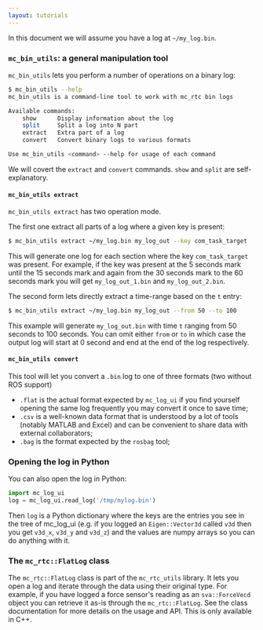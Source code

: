 ```yaml
---
layout: tutorials
---
```


In this document we will assume you have a log at `~/my_log.bin`.

### `mc_bin_utils`: a general manipulation tool

`mc_bin_utils` lets you perform a number of operations on a binary log:

```bash
$ mc_bin_utils --help
mc_bin_utils is a command-line tool to work with mc_rtc bin logs

Available commands:
    show      Display information about the log
    split     Split a log into N part
    extract   Extra part of a log
    convert   Convert binary logs to various formats

Use mc_bin_utils <command> --help for usage of each command
```

We will covert the `extract` and `convert` commands. `show` and `split` are self-explanatory.

#### `mc_bin_utils extract`

`mc_bin_utils extract` has two operation mode.

The first one extract all parts of a log where a given key is present:

```bash
$ mc_bin_utils extract ~/my_log.bin my_log_out --key com_task_target
```

This will generate one log for each section where the key `com_task_target` was present. For example, if the key was present at the 5 seconds mark until the 15 seconds mark and again from the 30 seconds mark to the 60 seconds mark you will get `my_log_out_1.bin` and `my_log_out_2.bin`.

The second form lets directly extract a time-range based on the `t` entry:

```bash
$ mc_bin_utils extract ~/my_log.bin my_log_out --from 50 --to 100
```

This example will generate `my_log_out.bin` with time `t` ranging from 50 seconds to 100 seconds. You can omit either `from` or `to` in which case the output log will start at 0 second and end at the end of the log respectively.

#### `mc_bin_utils convert`

This tool will let you convert a `.bin` log to one of three formats (two without ROS support)

- `.flat` is the actual format expected by `mc_log_ui` if you find yourself opening the same log frequently you may convert it once to save time;
- `.csv` is a well-known data format that is understood by a lot of tools (notably MATLAB and Excel) and can be convenient to share data with external collaborators;
- `.bag` is the format expected by the `rosbag` tool;

### Opening the log in Python

You can also open the log in Python:

```python
import mc_log_ui
log = mc_log_ui.read_log('/tmp/mylog.bin')
```

Then `log` is a Python dictionary where the keys are the entries you see in the tree of mc\_log\_ui (e.g. if you logged an `Eigen::Vector3d` called `v3d` then you get `v3d_x`, `v3d_y` and `v3d_z`) and the values are numpy arrays so you can do anything with it.

### The `mc_rtc::FlatLog` class

The `mc_rtc::FlatLog` class is part of the `mc_rtc_utils` library. It lets you open a log and iterate through the data using their original type. For example, if you have logged a force sensor's reading as an `sva::ForceVecd` object you can retrieve it as-is through the `mc_rtc::FlatLog`. See the class documentation for more details on the usage and API. This is only available in C++.
